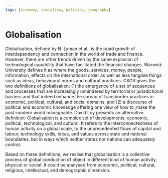 ```yaml
---
tags: [economy, socialism, politics, geography]
---
```


# Globalisation

Globalisation, defined by N. Lyman et al., is the rapid growth of
interdependency and connection in the world of trade and finance. However, there
are other trends driven by the same explosion of technological capability that
have facilitated the financial changes. Warwick University defines it as where
the goods, services, money, people, information, effects on the international
order as well as less tangible things such as ideas, behavioural norms and
cultural practices. CSGR gives the two definitions of globalisation: (1) the
emergence of a set of sequences and processes that are increasingly unhindered
by territorial or jurisdictional barriers and that indeed enhance the spread of
transborder practices in economic, political, cultural, and social domains, and
(2) a discourse of political and economic knowledge offering one view of how to
;make the post-modern world manageable. David Loy presents an alternative
definition: Globalisation is a complex set of developments: economic, political,
technological, and cultural. It refers to the interconnectedness of human
activity on a global scale, to the unprecedented flows of capital and labour,
technology skills, ideas, and values across state and national boundaries, but
in ways which neither states nor nations can adequately control.

Based on these definitions, we realise that globalisation is a collective
process of global conduction of object in different kind of human activity,
physical or social. It could be analysed from economic, political, cultural,
religious, intellectual, and demographic dimension.
